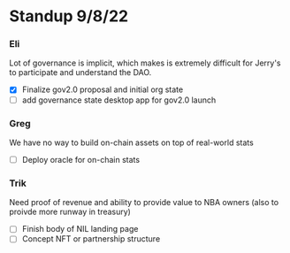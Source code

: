# Standup 9/8/22

### Eli

Lot of governance is implicit, which makes is extremely difficult for Jerry's to participate and understand the DAO.

- [x] Finalize gov2.0 proposal and initial org state
- [ ] add governance state desktop app for gov2.0 launch

### Greg

We have no way to build on-chain assets on top of real-world stats

- [ ] Deploy oracle for on-chain stats

### Trik

Need proof of revenue and ability to provide value to NBA owners (also to proivde more runway in treasury)

- [ ] Finish body of NIL landing page
- [ ] Concept NFT or partnership structure 
